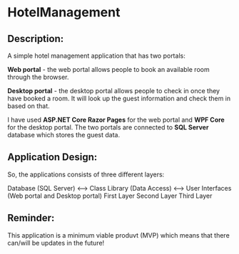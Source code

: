 # HotelManagement
## Description: 
A simple hotel management application that has two portals:

**Web portal** - the web portal allows people to book an available room through the browser. 

**Desktop portal** - the desktop portal allows people to check in once they have booked a room. It will look up the guest information and check them in based on that. 

I have used **ASP.NET Core Razor Pages** for the web portal and **WPF Core** for the desktop portal. The two portals are connected to **SQL Server** database which stores the guest data. 

## Application Design:
So, the applications consists of three different layers:

Database (SQL Server) <-->  Class Library (Data Access) <--> User Interfaces (Web portal and Desktop portal) 
   First Layer                Second Layer                      Third Layer


## Reminder: 
This application is a minimum viable produvt (MVP) which means that there can/will be updates in the future! 
